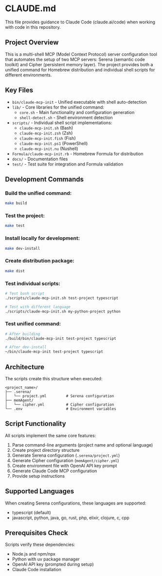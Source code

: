 # CLAUDE.md

This file provides guidance to Claude Code (claude.ai/code) when working with code in this repository.

## Project Overview

This is a multi-shell MCP (Model Context Protocol) server configuration tool that automates the setup of two MCP servers: Serena (semantic code toolkit) and Cipher (persistent memory layer). The project provides both a unified command for Homebrew distribution and individual shell scripts for different environments.

## Key Files

- `bin/claude-mcp-init` - Unified executable with shell auto-detection
- `lib/` - Core libraries for the unified command:
  - `core.sh` - Main functionality and configuration generation
  - `shell-detect.sh` - Shell environment detection
- `scripts/` - Individual shell script implementations:
  - `claude-mcp-init.sh` (Bash)
  - `claude-mcp-init.zsh` (Zsh) 
  - `claude-mcp-init.fish` (Fish)
  - `claude-mcp-init.ps1` (PowerShell)
  - `claude-mcp-init.nu` (Nushell)
- `Formula/claude-mcp-init.rb` - Homebrew Formula for distribution
- `docs/` - Documentation files
- `test/` - Test suite for integration and Formula validation

## Development Commands

### Build the unified command:
```bash
make build
```

### Test the project:
```bash
make test
```

### Install locally for development:
```bash
make dev-install
```

### Create distribution package:
```bash
make dist
```

### Test individual scripts:
```bash
# Test bash script
./scripts/claude-mcp-init.sh test-project typescript

# Test with different language
./scripts/claude-mcp-init.sh my-python-project python
```

### Test unified command:
```bash
# After building
./build/bin/claude-mcp-init test-project typescript

# After dev-install
~/bin/claude-mcp-init test-project typescript
```

## Architecture

The scripts create this structure when executed:
```
<project_name>/
├── .serena/
│   └── project.yml         # Serena configuration
├── memAgent/
│   └── cipher.yml          # Cipher configuration
└── .env                    # Environment variables
```

## Script Functionality

All scripts implement the same core features:
1. Parse command-line arguments (project name and optional language)
2. Create project directory structure
3. Generate Serena configuration (`.serena/project.yml`)
4. Generate Cipher configuration (`memAgent/cipher.yml`)
5. Create environment file with OpenAI API key prompt
6. Generate Claude Code MCP configuration
7. Provide setup instructions

## Supported Languages

When creating Serena configurations, these languages are supported:
- typescript (default)
- javascript, python, java, go, rust, php, elixir, clojure, c, cpp

## Prerequisites Check

Scripts verify these dependencies:
- Node.js and npm/npx
- Python with uv package manager
- OpenAI API key (prompted during setup)
- Claude Code installation